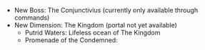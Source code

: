 * New Boss: The Conjunctivius (currently only available through commands)
* New Dimension: The Kingdom (portal not yet available)
  * Putrid Waters: Lifeless ocean of The Kingdom
  * Promenade of the Condemned: 